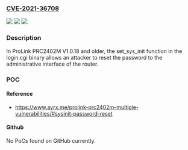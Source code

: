 ### [CVE-2021-36708](https://cve.mitre.org/cgi-bin/cvename.cgi?name=CVE-2021-36708)
![](https://img.shields.io/static/v1?label=Product&message=n%2Fa&color=blue)
![](https://img.shields.io/static/v1?label=Version&message=n%2Fa&color=blue)
![](https://img.shields.io/static/v1?label=Vulnerability&message=n%2Fa&color=brighgreen)

### Description

In ProLink PRC2402M V1.0.18 and older, the set_sys_init function in the login.cgi binary allows an attacker to reset the password to the administrative interface of the router.

### POC

#### Reference
- https://www.ayrx.me/prolink-prc2402m-multiple-vulnerabilities/#sysinit-password-reset

#### Github
No PoCs found on GitHub currently.

